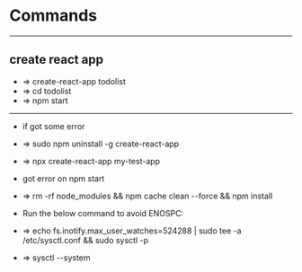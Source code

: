 # Commands
	

---
## create react app
- => create-react-app todolist
- => cd todolist
- => npm start



---
- if got some error
- => sudo npm uninstall -g create-react-app
- => npx create-react-app my-test-app

- got error on npm start
- => rm -rf node_modules && npm cache clean --force && npm install

- Run the below command to avoid ENOSPC:
- => echo fs.inotify.max_user_watches=524288 | sudo tee -a /etc/sysctl.conf && sudo sysctl -p
- => sysctl --system
